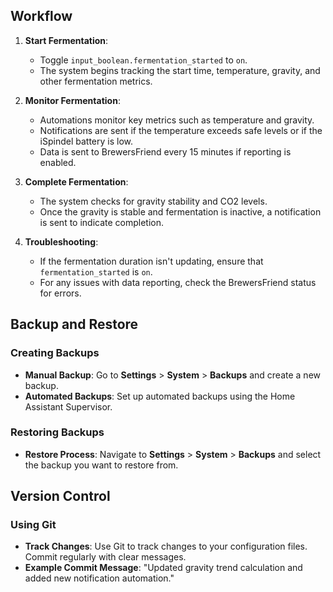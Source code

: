 ## Workflow

1. **Start Fermentation**: 
   - Toggle `input_boolean.fermentation_started` to `on`.
   - The system begins tracking the start time, temperature, gravity, and other fermentation metrics.

2. **Monitor Fermentation**:
   - Automations monitor key metrics such as temperature and gravity.
   - Notifications are sent if the temperature exceeds safe levels or if the iSpindel battery is low.
   - Data is sent to BrewersFriend every 15 minutes if reporting is enabled.

3. **Complete Fermentation**:
   - The system checks for gravity stability and CO2 levels.
   - Once the gravity is stable and fermentation is inactive, a notification is sent to indicate completion.

4. **Troubleshooting**:
   - If the fermentation duration isn't updating, ensure that `fermentation_started` is `on`.
   - For any issues with data reporting, check the BrewersFriend status for errors.

## Backup and Restore

### Creating Backups
- **Manual Backup**: Go to **Settings** > **System** > **Backups** and create a new backup.
- **Automated Backups**: Set up automated backups using the Home Assistant Supervisor.

### Restoring Backups
- **Restore Process**: Navigate to **Settings** > **System** > **Backups** and select the backup you want to restore from.

## Version Control

### Using Git
- **Track Changes**: Use Git to track changes to your configuration files. Commit regularly with clear messages.
- **Example Commit Message**: "Updated gravity trend calculation and added new notification automation."

